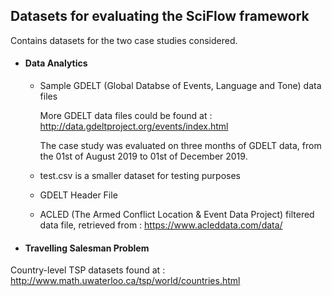 ## Datasets for evaluating the SciFlow framework

Contains datasets for the two case studies considered. 

* #### Data Analytics
  * Sample GDELT (Global Databse of Events, Language and Tone) data files
  
    More GDELT data files could be found at : http://data.gdeltproject.org/events/index.html

    The case study was evaluated on three months of GDELT data, from the 01st of August 2019 to 01st of December 2019. 

  * test.csv is a smaller dataset for testing purposes
  
  * GDELT Header File
  
  * ACLED (The Armed Conflict Location & Event Data Project) filtered data file, retrieved from : https://www.acleddata.com/data/

* #### Travelling Salesman Problem
Country-level TSP datasets found at : http://www.math.uwaterloo.ca/tsp/world/countries.html

